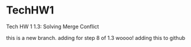 # TechHW1
Tech HW 1 1.3: Solving Merge Conflict

this is a new branch. adding for step 8 of 1.3
woooo!
adding this to github